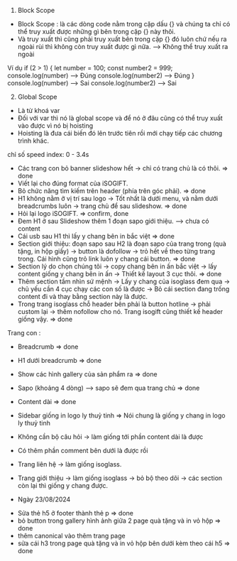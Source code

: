 1. Block Scope

- Block Scope : là các dòng code nằm trong cặp dấu {} và chúng ta chỉ có thể truy xuất được những gì bên trong cặp {} này thôi.
- Và truy xuất thì cũng phải truy xuất bên trong cặp {} đó luôn chứ nếu ra ngoài rùi thì không còn truy xuất được gì nữa. --> Không thể truy xuất ra ngoài

Ví dụ
if (2 > 1) {
let number = 100;
const number2 = 999;
console.log(number) --> Đúng
console.log(number2) --> Đúng
}
console.log(number) --> Sai
console.log(number2) --> Sai

2. Global Scope

- Là từ khoá var
- Đối với var thì nó là global scope và để nó ở đâu cũng có thể truy xuất vào được vì nó bị hoisting
- Hoisting là đưa cái biến đó lên trước tiên rồi mới chạy tiếp các chương trình khác.

chỉ số speed index: 0 - 3.4s

- Các trang con bỏ banner slideshow hết -> chỉ có trang chủ là có thôi. => done
- Viết lại cho đúng format của iSOGIFT.
- Bỏ chức năng tìm kiếm trên header (phía trên góc phải). => done
- H1 không nằm ở vị trí sau logo -> Tốt nhất là dưới menu, và nằm dưới breadcrumbs luôn -> trang chủ để sau slideshow. => done
- Hỏi lại logo iSOGIFT. => confirm, done
- Đem H1 ở sau Slideshow thêm 1 đoạn sapo giới thiệu. --> chưa có content
- Cái usb sau H1 thì lấy y chang bên in bắc việt => done
- Section giới thiệu: đoạn sapo sau H2 là đoạn sapo của trang trong (quà tặng, in hộp giấy) -> button là dofollow -> trỏ hết về theo từng trang trong. Cái hình cũng trỏ link luôn y chang cái button. => done
- Section lý do chọn chúng tôi -> copy chang bên in ấn bắc việt -> lấy content giống y chang bên in ấn -> Thiết kế layout 3 cục thôi. => done
- Thêm section tầm nhìn sứ mệnh -> Lấy y chang của isoglass đem qua -> chủ yếu cần 4 cục chạy các con số là được -> Bỏ cái section đang trống content đi và thay bằng section này là được.
- Trong trang isoglass chỗ header bên phải là button hotline -> phải custom lại -> thêm nofollow cho nó. Trang isogift cũng thiết kế header giống vậy. => done

Trang con :

- Breadcrumb => done
- H1 dưới breadcrumb => done
- Show các hình gallery của sản phẩm ra => done
- Sapo (khoảng 4 dòng) --> sapo sẽ đem qua trang chủ => done
- Content dài => done
- Sidebar giống in logo ly thuỷ tinh
  => Nói chung là giống y chang in logo ly thuỷ tinh
- Không cần bộ câu hỏi -> làm giống tới phần content dài là được
- Có thêm phần comment bên dưới là được rồi

- Trang liên hệ -> làm giống isoglass.
- Trang giới thiệu -> làm giống isoglass -> bỏ bộ theo dõi -> các section còn lại thì giống y chang được.

* Ngày 23/08/2024

- Sửa thẻ h5 ở footer thành thẻ p => done
- bỏ button trong gallery hình ảnh giữa 2 page quà tặng và in vỏ hộp => done
- thêm canonical vào thêm trang page
- sửa cái h3 trong page quà tặng và in vỏ hộp bên dưới kèm theo cái h5 => done
